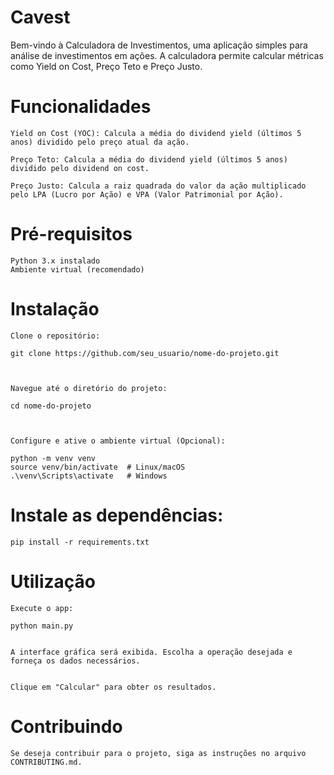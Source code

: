 # Cavest


Bem-vindo à Calculadora de Investimentos, uma aplicação simples para análise de investimentos em ações. A calculadora permite calcular métricas como Yield on Cost, Preço Teto e Preço Justo.

# Funcionalidades

    Yield on Cost (YOC): Calcula a média do dividend yield (últimos 5 anos) dividido pelo preço atual da ação.

    Preço Teto: Calcula a média do dividend yield (últimos 5 anos) dividido pelo dividend on cost.

    Preço Justo: Calcula a raiz quadrada do valor da ação multiplicado pelo LPA (Lucro por Ação) e VPA (Valor Patrimonial por Ação).

# Pré-requisitos

    Python 3.x instalado
    Ambiente virtual (recomendado)

# Instalação
    Clone o repositório:

    git clone https://github.com/seu_usuario/nome-do-projeto.git



    Navegue até o diretório do projeto:

    cd nome-do-projeto



    Configure e ative o ambiente virtual (Opcional):

    python -m venv venv
    source venv/bin/activate  # Linux/macOS
    .\venv\Scripts\activate   # Windows

# Instale as dependências:

    pip install -r requirements.txt

# Utilização
    Execute o app:

    python main.py


    A interface gráfica será exibida. Escolha a operação desejada e forneça os dados necessários.


    Clique em "Calcular" para obter os resultados.



# Contribuindo

    Se deseja contribuir para o projeto, siga as instruções no arquivo CONTRIBUTING.md.